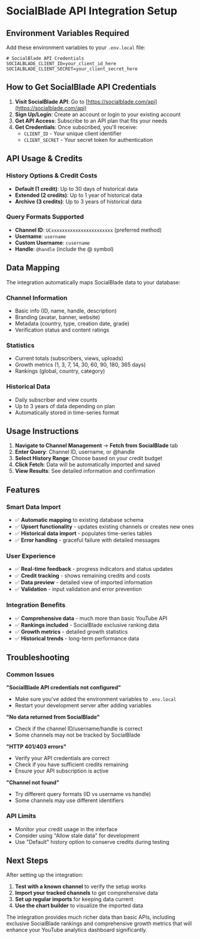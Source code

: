 # SocialBlade API Integration Setup

## Environment Variables Required

Add these environment variables to your `.env.local` file:

```env
# SocialBlade API Credentials
SOCIALBLADE_CLIENT_ID=your_client_id_here
SOCIALBLADE_CLIENT_SECRET=your_client_secret_here
```

## How to Get SocialBlade API Credentials

1. **Visit SocialBlade API**: Go to [https://socialblade.com/api](https://socialblade.com/api)
2. **Sign Up/Login**: Create an account or login to your existing account
3. **Get API Access**: Subscribe to an API plan that fits your needs
4. **Get Credentials**: Once subscribed, you'll receive:
   - `CLIENT_ID` - Your unique client identifier
   - `CLIENT_SECRET` - Your secret token for authentication

## API Usage & Credits

### History Options & Credit Costs
- **Default (1 credit)**: Up to 30 days of historical data
- **Extended (2 credits)**: Up to 1 year of historical data
- **Archive (3 credits)**: Up to 3 years of historical data

### Query Formats Supported
- **Channel ID**: `UCxxxxxxxxxxxxxxxxxxxxxxx` (preferred method)
- **Username**: `username`
- **Custom Username**: `cusername` 
- **Handle**: `@handle` (include the @ symbol)

## Data Mapping

The integration automatically maps SocialBlade data to your database:

### Channel Information
- Basic info (ID, name, handle, description)
- Branding (avatar, banner, website)
- Metadata (country, type, creation date, grade)
- Verification status and content ratings

### Statistics
- Current totals (subscribers, views, uploads)
- Growth metrics (1, 3, 7, 14, 30, 60, 90, 180, 365 days)
- Rankings (global, country, category)

### Historical Data
- Daily subscriber and view counts
- Up to 3 years of data depending on plan
- Automatically stored in time-series format

## Usage Instructions

1. **Navigate to Channel Management** → **Fetch from SocialBlade** tab
2. **Enter Query**: Channel ID, username, or @handle
3. **Select History Range**: Choose based on your credit budget
4. **Click Fetch**: Data will be automatically imported and saved
5. **View Results**: See detailed information and confirmation

## Features

### Smart Data Import
- ✅ **Automatic mapping** to existing database schema
- ✅ **Upsert functionality** - updates existing channels or creates new ones
- ✅ **Historical data import** - populates time-series tables
- ✅ **Error handling** - graceful failure with detailed messages

### User Experience
- ✅ **Real-time feedback** - progress indicators and status updates
- ✅ **Credit tracking** - shows remaining credits and costs
- ✅ **Data preview** - detailed view of imported information
- ✅ **Validation** - input validation and error prevention

### Integration Benefits
- ✅ **Comprehensive data** - much more than basic YouTube API
- ✅ **Rankings included** - SocialBlade exclusive ranking data
- ✅ **Growth metrics** - detailed growth statistics
- ✅ **Historical trends** - long-term performance data

## Troubleshooting

### Common Issues

**"SocialBlade API credentials not configured"**
- Make sure you've added the environment variables to `.env.local`
- Restart your development server after adding variables

**"No data returned from SocialBlade"**
- Check if the channel ID/username/handle is correct
- Some channels may not be tracked by SocialBlade

**"HTTP 401/403 errors"**
- Verify your API credentials are correct
- Check if you have sufficient credits remaining
- Ensure your API subscription is active

**"Channel not found"**
- Try different query formats (ID vs username vs handle)
- Some channels may use different identifiers

### API Limits
- Monitor your credit usage in the interface
- Consider using "Allow stale data" for development
- Use "Default" history option to conserve credits during testing

## Next Steps

After setting up the integration:

1. **Test with a known channel** to verify the setup works
2. **Import your tracked channels** to get comprehensive data
3. **Set up regular imports** for keeping data current
4. **Use the chart builder** to visualize the imported data

The integration provides much richer data than basic APIs, including exclusive SocialBlade rankings and comprehensive growth metrics that will enhance your YouTube analytics dashboard significantly.










